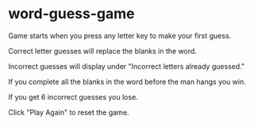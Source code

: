 # word-guess-game

Game starts when you press any letter key to make your first guess.

Correct letter guesses will replace the blanks in the word.

Incorrect guesses will display under "Incorrect letters already guessed." 

If you complete all the blanks in the word before the man hangs you win.

If you get 6 incorrect guesses you lose.

Click "Play Again" to reset the game.


